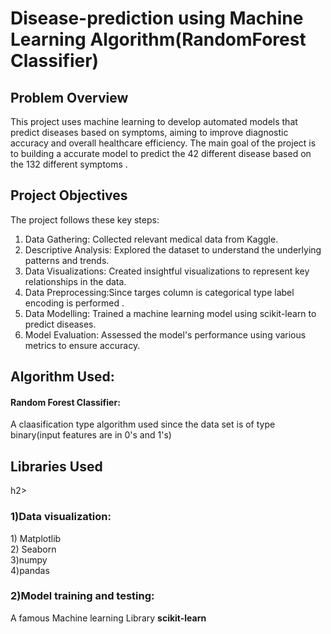 # Disease-prediction using Machine Learning Algorithm(RandomForest Classifier)
## Problem Overview
This project uses machine learning to develop automated models that predict diseases based on symptoms, aiming to improve diagnostic accuracy and overall healthcare efficiency.
The main goal of the project is to building a accurate model to predict the 42 different disease based on the 132 different symptoms .
## Project Objectives
The project follows these key steps:

1) Data Gathering: Collected relevant medical data from Kaggle.
2) Descriptive Analysis: Explored the dataset to understand the underlying patterns and trends.
3) Data Visualizations: Created insightful visualizations to represent key relationships in the data.
4) Data Preprocessing:Since targes column is categorical type label encoding is performed .
5) Data Modelling: Trained a machine learning model using scikit-learn to predict diseases.
6) Model Evaluation: Assessed the model's performance using various metrics to ensure accuracy.
   
## Algorithm Used:
#### Random Forest Classifier: 
A claasification type algorithm used since the data set is of type binary(input features are in 0's and 1's)
<h2>Libraries Used</h2>h2>
<h3 style=font-weight:bold>1)Data visualization: </h3>
1) Matplotlib<br>
2) Seaborn<br>
3)numpy<br>
4)pandas
<h3>2)Model training and testing:</h3>
 A famous Machine learning Library <b>scikit-learn</b>








 
